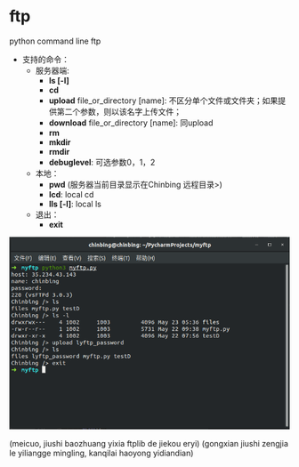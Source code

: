 # ftp
python command line ftp

- 支持的命令：
  - 服务器端:
    - **ls [-l]**
    - **cd**
    - **upload** file_or_directory [name]: 不区分单个文件或文件夹；如果提供第二个参数，则以该名字上传文件；
    - **download** file_or_directory [name]: 同upload
    - **rm**
    - **mkdir**
    - **rmdir**
    - **debuglevel**: 可选参数0，1，2
  - 本地：
    - **pwd** (服务器当前目录显示在Chinbing 远程目录>)
    - **lcd**: local cd
    - **lls [-l]**: local ls
  - 退出：
    - **exit**


![运行结果](/result.png)

(meicuo, jiushi baozhuang yixia ftplib de jiekou eryi)
(gongxian jiushi zengjia le yiliangge mingling, kanqilai haoyong yidiandian)
